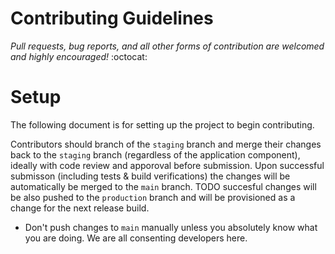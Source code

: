 # Contributing Guidelines

*Pull requests, bug reports, and all other forms of contribution are welcomed and highly encouraged!* :octocat:

# Setup <a name = "setup"></a>
The following document is for setting up the project to begin contributing.

Contributors should branch of the `staging` branch and merge their changes back to the `staging` branch (regardless of the application component), ideally with code review and apporoval before submission. Upon successful submisson (including tests & build verifications) the changes will be automatically be merged to the `main` branch. TODO succesful changes will be also pushed to the `production` branch and will be provisioned as a change for the next release build.
- Don't push changes to `main` manually unless you absolutely know what you are doing. We are all consenting developers here.